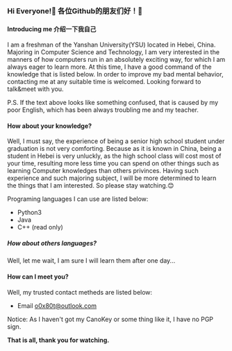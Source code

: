 ### Hi Everyone!👋 各位Github的朋友们好！👋

#### Introducing me 介绍一下我自己

I am a freshman of the Yanshan University(YSU) located in Hebei, China. 
Majoring in Computer Science and Technology, I am very interested in the manners of how computers run in an absolutely exciting way, for which I am always eager to learn more. 
At this time, I have a good command of the knowledge that is listed below. 
In order to improve my bad mental behavior, contacting me at any suitable time is welcomed. 
Looking forward to talk&meet with you.

P.S. If the text above looks like something confused, that is caused by my poor English, which has been always troubling me and my teacher.

#### How about your knowledge?

Well, I must say, the experience of being a senior high school student under graduation is not very comforting. 
Because as it is known in China, being a student in Hebei is very unluckly, as the high school class will cost most of your time, resulting more less time you can spend on other things such as learning Computer knowledges than others privinces.
Having such experience and such majoring subject, I will be more determined to learn the things that I am interested. 
So please stay watching.😊

Programing languages I can use are listed below:

- Python3
- Java
- C++ (read only)

##### How about others languages?

Well, let me wait, I am sure I will learn them after one day...

#### How can I meet you?

Well, my trusted contact metheds are listed below:

- Email o0x80t@outlook.com

Notice: As I haven't got my CanoKey or some thing like it, I have no PGP sign.

**That is all, thank you for watching.**
